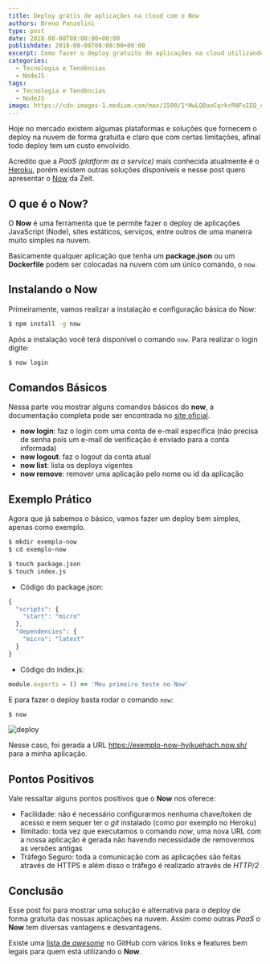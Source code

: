 ```yaml
---
title: Deploy grátis de aplicações na cloud com o Now
authors: Breno Panzolini
type: post
date: 2018-08-08T08:08:00+00:00
publishdate: 2018-08-08T08:08:00+00:00
excerpt: Como fazer o deploy gratuito de aplicações na cloud utilizando o Now.
categories:
  - Tecnologia e Tendências
  - NodeJS
tags:
  - Tecnologia e Tendências
  - NodeJS
image: https://cdn-images-1.medium.com/max/1500/1*HwLQ0aoCqrkrRNFuIEQ_dQ.png
---
```


Hoje no mercado existem algumas plataformas e soluções que fornecem o deploy na nuvem de forma gratuita e claro que com certas limitações, afinal todo deploy tem um custo envolvido.

Acredito que a *PaaS (platform as a service)* mais conhecida atualmente é o [Heroku](https://www.heroku.com/), porém existem outras soluções disponíveis e nesse post quero apresentar o [Now](https://zeit.co/now) da Zeit.

## O que é o Now?

O **Now** é uma ferramenta que te permite fazer o deploy de aplicações JavaScript (Node), sites estáticos, serviços, entre outros de uma maneira muito simples na nuvem.

Basicamente qualquer aplicação que tenha um **package.json** ou um **Dockerfile** podem ser colocadas na nuvem com um único comando, o `now`.

## Instalando o Now

Primeiramente, vamos realizar a instalação e configuração básica do Now:

```sh
$ npm install -g now
```

Após a instalação você terá disponível o comando `now`. Para realizar o login digite:

```sh
$ now login
```

## Comandos Básicos

Nessa parte vou mostrar alguns comandos básicos do **now**, a documentação completa pode ser encontrada no [site oficial](https://zeit.co/docs/features/now-cli).

- **now login**: faz o login com uma conta de e-mail específica (não precisa de senha pois um e-mail de verificação é enviado para a conta informada)
- **now logout**: faz o logout da conta atual
- **now list**: lista os deploys vigentes
- **now remove**: remover uma aplicação pelo nome ou id da aplicação

## Exemplo Prático

Agora que já sabemos o básico, vamos fazer um deploy bem simples, apenas como exemplo.

```sh
$ mkdir exemplo-now
$ cd exemplo-now

$ touch package.json
$ touch index.js
```

- Código do package.json:
```js
{
  "scripts": {
    "start": "micro"
  },
  "dependencies": {
    "micro": "latest"
  }
}
```

- Código do index.js:
```js
module.exports = () => 'Meu primeiro teste no Now'
```

E para fazer o deploy basta rodar o comando `now`:

```sh
$ now
```

![deploy](https://i.imgur.com/w6fnp2N.png)

Nesse caso, foi gerada a URL https://exemplo-now-hyikuehach.now.sh/ para a minha aplicação.

## Pontos Positivos

Vale ressaltar alguns pontos positivos que o **Now** nos oferece:

- Facilidade: não é necessário configurarmos nenhuma chave/token de acesso e nem sequer ter o *git* instalado (como por exemplo no Heroku)
- Ilimitado: toda vez que executamos o comando *now*, uma nova URL com a nossa aplicação é gerada não havendo necessidade de removermos as versões antigas
- Tráfego Seguro: toda a comunicação com as aplicações são feitas através de HTTPS e além disso o tráfego é realizado através de *HTTP/2*

## Conclusão

Esse post foi para mostrar uma solução e alternativa para o deploy de forma gratuita das nossas aplicações na nuvem. Assim como outras *PaaS* o **Now** tem diversas vantagens e desvantagens.

Existe uma [lista de *awesome*](https://github.com/zeit/awesome-zeit) no GitHub com vários links e features bem legais para quem está utilizando o **Now**.
